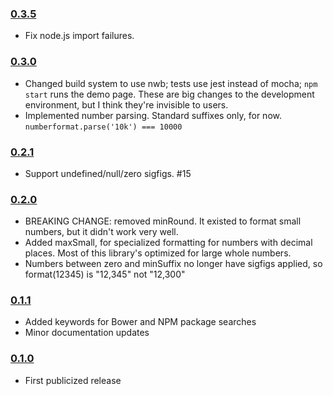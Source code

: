 ### [0.3.5](https://github.com/erosson/swarm-numberformat/releases/tag/v0.3.5)

- Fix node.js import failures.

### [0.3.0](https://github.com/erosson/swarm-numberformat/releases/tag/v0.3.0)

- Changed build system to use nwb; tests use jest instead of mocha; `npm start` runs the demo page. These are big changes to the development environment, but I think they're invisible to users.
- Implemented number parsing. Standard suffixes only, for now. `numberformat.parse('10k') === 10000`

### [0.2.1](https://github.com/erosson/swarm-numberformat/releases/tag/v0.2.1)

- Support undefined/null/zero sigfigs. #15

### [0.2.0](https://github.com/erosson/swarm-numberformat/releases/tag/v0.2.0)

- BREAKING CHANGE: removed minRound. It existed to format small numbers, but it didn't work very well.
- Added maxSmall, for specialized formatting for numbers with decimal places. Most of this library's optimized for large whole numbers.
- Numbers between zero and minSuffix no longer have sigfigs applied, so format(12345) is "12,345" not "12,300"

### [0.1.1](https://github.com/erosson/swarm-numberformat/releases/tag/v0.1.1)

- Added keywords for Bower and NPM package searches
- Minor documentation updates

### [0.1.0](https://github.com/erosson/swarm-numberformat/releases/tag/v0.1.0)

- First publicized release
